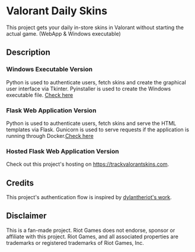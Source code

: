 # Valorant Daily Skins

This project gets your daily in-store skins in Valorant without starting the actual game. (WebApp &amp; Windows executable)

## Description

### Windows Executable Version

Python is used to authenticate users, fetch skins and create the graphical user interface via Tkinter. Pyinstaller is used to create the Windows executable file. [Check here](https://github.com/deepsidh9/Valorant-Daily-Skins/tree/windowsapp)

### Flask Web Application Version

Python is used to authenticate users, fetch skins and serve the HTML templates via Flask. Gunicorn is used to serve requests if the application is running through Docker.[Check here](https://github.com/deepsidh9/Valorant-Daily-Skins/tree/flaskwebapp)

### Hosted Flask Web Application Version
Check out this project's hosting on https://trackvalorantskins.com.


## Credits
This project's authentication flow is inspired by [dylantheriot's work](https://github.com/dylantheriot/valorant-match-history). 

## Disclaimer
This is a fan-made project. Riot Games does not endorse, sponsor or affiliate with this project. Riot Games, and all associated properties are trademarks or registered trademarks of Riot Games, Inc.
